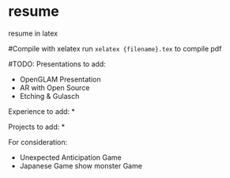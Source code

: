 # resume
resume in latex


#Compile with xelatex
run `xelatex {filename}.tex` to compile pdf


#TODO:
Presentations to add:
* OpenGLAM Presentation
* AR with Open Source
* Etching & Gulasch

Experience to add:
*

Projects to add:
*

For consideration:
* Unexpected Anticipation Game
* Japanese Game show monster Game

